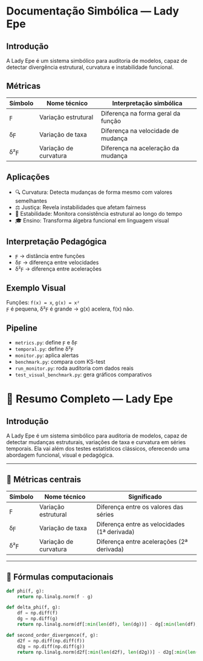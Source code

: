 # Documentação Simbólica — Lady Epe

## Introdução
A Lady Epe é um sistema simbólico para auditoria de modelos, capaz de detectar divergência estrutural, curvatura e instabilidade funcional.

## Métricas

| Símbolo | Nome técnico        | Interpretação simbólica |
|--------|---------------------|--------------------------|
| ϝ      | Variação estrutural | Diferença na forma geral da função |
| δϝ     | Variação de taxa     | Diferença na velocidade de mudança |
| δ²ϝ    | Variação de curvatura| Diferença na aceleração da mudança |

## Aplicações

- 🔍 Curvatura: Detecta mudanças de forma mesmo com valores semelhantes
- ⚖️ Justiça: Revela instabilidades que afetam fairness
- 🧱 Estabilidade: Monitora consistência estrutural ao longo do tempo
- 🎓 Ensino: Transforma álgebra funcional em linguagem visual

## Interpretação Pedagógica

- ϝ → distância entre funções
- δϝ → diferença entre velocidades
- δ²ϝ → diferença entre acelerações

## Exemplo Visual

Funções: `f(x) = x`, `g(x) = x²`  
ϝ é pequena, δ²ϝ é grande → g(x) acelera, f(x) não.

## Pipeline

- `metrics.py`: define ϝ e δϝ
- `temporal.py`: define δ²ϝ
- `monitor.py`: aplica alertas
- `benchmark.py`: compara com KS-test
- `run_monitor.py`: roda auditoria com dados reais
- `test_visual_benchmark.py`: gera gráficos comparativos

# 🧠 Resumo Completo — Lady Epe

## Introdução

A Lady Epe é um sistema simbólico para auditoria de modelos, capaz de detectar mudanças estruturais, variações de taxa e curvatura em séries temporais. Ela vai além dos testes estatísticos clássicos, oferecendo uma abordagem funcional, visual e pedagógica.

---

## 🔣 Métricas centrais

| Símbolo | Nome técnico        | Significado |
|--------|---------------------|-------------|
| ϝ      | Variação estrutural | Diferença entre os valores das séries |
| δϝ     | Variação de taxa     | Diferença entre as velocidades (1ª derivada) |
| δ²ϝ    | Variação de curvatura| Diferença entre acelerações (2ª derivada) |

---

## 📐 Fórmulas computacionais

```python
def phi(f, g):
    return np.linalg.norm(f - g)

def delta_phi(f, g):
    df = np.diff(f)
    dg = np.diff(g)
    return np.linalg.norm(df[:min(len(df), len(dg))] - dg[:min(len(df), len(dg))])

def second_order_divergence(f, g):
    d2f = np.diff(np.diff(f))
    d2g = np.diff(np.diff(g))
    return np.linalg.norm(d2f[:min(len(d2f), len(d2g))] - d2g[:min(len(d2f), len(d2g))])

